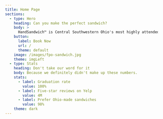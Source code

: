 ```yaml
---
title: Home Page
sections:
  - type: Hero
    heading: Can you make the perfect sandwich?
    body: >
      HandSandwich™️ is Central Southwestern Ohio's most highly attended sandwich-making class. Don't delay your ability to craft the perfect sandwich.
    button:
      label: Book Now
      url: /
      theme: default
    image: /images/fpo-sandwich.jpg
    theme: imgLeft
  - type: Stats
    heading: Don't take our word for it
    body: Because we definitely didn't make up these numbers.
    stats:
      - label: Graduation rate
        value: 100%
      - label: Five-star reviews on Yelp
        value: 4M
      - label: Prefer Ohio-made sandwiches
        value: 98%
    theme: dark
---
```

